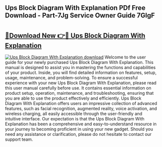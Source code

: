 ## Ups Block Diagram With Explanation PDf Free Download - Part-7Jg Service Owner Guide 7GlgF

# <h2><a href="http://dfqjuuu.blite.top/?on=Ups+Block+Diagram+With+Explanation">🔗Download New 👉🔴 Ups Block Diagram With Explanation</a></h2>

[![Ups Block Diagram With Explanation download](https://i.imgur.com/lujVjoI.png)](http://dfqjuuu.blite.top/?on=Ups+Block+Diagram+With+Explanation)
Welcome to the user guide for your newly purchased Ups Block Diagram With Explanation. This manual is designed to assist you in mastering the functions and capabilities of your product. Inside, you will find detailed information on features, setup, usage, maintenance, and problem-solving. To ensure a successful experience with your new Ups Block Diagram With Explanation, please read this user manual carefully before use. It contains essential information on product setup, operation, maintenance, and troubleshooting, ensuring that you are able to use the product effectively and efficiently. Ups Block Diagram With Explanation offers users an impressive collection of advanced features, such as facial recognition, augmented reality, voice activation, and wireless charging, all easily accessible through the user-friendly and intuitive interface. Our expectation is that the Ups Block Diagram With Explanation has been a comprehensive and easy-to-understand resource in your journey to becoming proficient in using your new gadget. Should you need any assistance or clarification, please do not hesitate to contact our support team.
